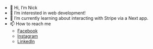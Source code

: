 - 👋 Hi, I’m Nick
- 👀 I’m interested in web development!
- 🌱 I’m currently learning about interacting with Stripe via a Next app.
- 📫 How to reach me 
  - [Facebook](https://facebook.com/nick.lambourne5/)
  - [Instagram](https://instagram.com/nick_lambourne/)
  - [LinkedIn](https://www.linkedin.com/in/nick-lambourne-628727218/)

